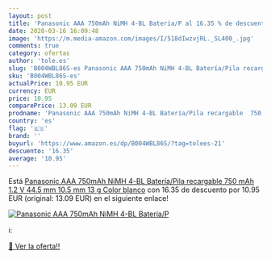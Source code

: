 ```yaml
---
layout: post
title: 'Panasonic AAA 750mAh NiMH 4-BL Batería/P al 16.35 % de descuento'
date: 2020-03-16 16:09:48
image: 'https://m.media-amazon.com/images/I/518dIwzvjRL._SL400_.jpg'
comments: true
category: ofertas
author: 'tole.es'
slug: 'B004WBL86S-es Panasonic AAA 750mAh NiMH 4-BL Batería/Pila recargable 750...'
sku: 'B004WBL86S-es'
actualPrice: 10.95 EUR
currency: EUR
price: 10.95
comparePrice: 13.09 EUR
prodname: 'Panasonic AAA 750mAh NiMH 4-BL Batería/Pila recargable  750 mAh  1.2 V  44.5 mm  10.5 mm  13 g   Color blanco'
country: 'es'
flag: '🇪🇸'
brand: ''
buyurl: 'https://www.amazon.es/dp/B004WBL86S/?tag=tolees-21'
descuento: '16.35'
average: '10.95'
---
```


Está [Panasonic AAA 750mAh NiMH 4-BL Batería/Pila recargable  750 mAh  1.2 V  44.5 mm  10.5 mm  13 g   Color blanco](https://www.amazon.es/dp/B004WBL86S/?tag=tolees-21) con 16.35 de descuento por 10.95 EUR (original: 13.09 EUR) en el siguiente enlace!

[![Panasonic AAA 750mAh NiMH 4-BL Batería/P](https://m.media-amazon.com/images/I/518dIwzvjRL._SL400_.jpg)](https://www.amazon.es/dp/B004WBL86S/?tag=tolees-21)

ℹ️:


[🛒 Ver la oferta!!](https://www.amazon.es/dp/B004WBL86S/?tag=tolees-21)
